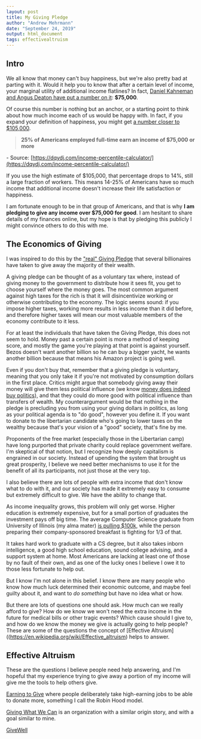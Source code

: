 ```yaml
---
layout: post
title: My Giving Pledge
author: "Andrew Mehrmann"
date: "September 24, 2019"
output: html_document
tags: effectivealtruism
---
```


## Intro

We all know that money can't buy happiness, but we're also pretty bad at parting with it. Would it help you to know that after a certain level of income, your marginal utility of additional income flatlines? In fact, [Daniel Kahneman and Angus Deaton have put a number on it](https://www.pnas.org/content/107/38/16489): **$75,000**.

Of course this number is nothing but an anchor, or a starting point to think about how much income each of us would be happy with. In fact, if you expand your definition of happiness, you might get [a number closer to $105,000](https://www.nature.com/articles/s41562-017-0277-0.epdf?referrer_access_token=JBgmiRAoYQhtBgbj0zSVX9RgN0jAjWel9jnR3ZoTv0P6pRUGAIioLhu85ORBsjF_g5Rf0fuUViMASagr_M7VEy5MRXaYGPiRKa_FSO3qh3qFZW2eGnWNkmHVW7J5KJM5kHZ_dY8AULUrukyysIQ5PxXS7cUPJ28GwywaXRvjNOW4O4S4YopfDke1c2jLpKYweA_UiNmDU37muQ3AVIlWIl62D0tBToG48TSKGKsGp9KMPce9WhaRHaEaoEzqc98rna7AGO08mwDmHgtLsn_jqXU2G-YN2_zarpgTR7kDviwgNDsYjg8hicjM6REnwB3dOc41vXxAcYXX-jBG4Uxd2Q%3D%3D&tracking_referrer=www.usatoday.com).

> **25% of Americans employed full-time earn an income of $75,000 or more**

\- Source: [https://dqydj.com/income-percentile-calculator/](https://dqydj.com/income-percentile-calculator/)

If you use the high estimate of $105,000, that percentage drops to 14%, still a large fraction of workers. This means 14-25% of Americans have so much income that additional income doesn't increase their life satisfaction or happiness.

I am fortunate enough to be in that group of Americans, and that is why **I am pledging to give any income over $75,000 for good**. I am hesitant to share details of my finances online, but my hope is that by pledging this publicly I might convince others to do this with me.

## The Economics of Giving

I was inspired to do this by the ["real" Giving Pledge](https://givingpledge.org/About.aspx) that several billionaires have taken to give away the majority of their wealth.

A giving pledge can be thought of as a voluntary tax where, instead of giving money to the government to distribute how it sees fit, you get to choose yourself where the money goes. The most common argument against high taxes for the rich is that it will disincentivize working or otherwise contributing to the economy. The logic seems sound: if you impose higher taxes, working more results in less income than it did before, and therefore higher taxes will mean our most valuable members of the economy contribute to it less.

For at least the individuals that have taken the Giving Pledge, this does not seem to hold. Money past a certain point is more a method of keeping score, and mostly the game you're playing at that point is against yourself. Bezos doesn't want another billion so he can buy a bigger yacht, he wants another billion because that means his Amazon project is going well.

Even if you don't buy that, remember that a giving pledge is voluntary, meaning that you only take it if you're not motivated by consumption dollars in the first place. Critics might argue that somebody giving away their money will give them less political influence (we know [money does indeed buy politics](https://www.cambridge.org/core/services/aop-cambridge-core/content/view/62327F513959D0A304D4893B382B992B/S1537592714001595a.pdf/testing_theories_of_american_politics_elites_interest_groups_and_average_citizens.pdf)), and that they could do more good with political influence than transfers of wealth. My counterargument would be that nothing in the pledge is precluding you from using your giving dollars in politics, as long as your political agenda is to "do good", however you define it. If you want to donate to the libertarian candidate who's going to lower taxes on the wealthy because that's your vision of a "good" society, that's fine by me.

Proponents of the free market (especially those in the Libertarian camp) have long purported that private charity could replace government welfare. I'm skeptical of that notion, but I recognize how deeply capitalism is engrained in our society. Instead of upending the system that brought us great prosperity, I believe we need better mechanisms to use it for the benefit of all its participants, not just those at the very top.

I also believe there are lots of people with extra income that don't know what to do with it, and our society has made it extremely easy to consume but extremely difficult to give. We have the ability to change that.

As income inequality grows, this problem will only get worse. Higher education is extremely expensive, but for a small portion of graduates the investment pays off big time. The average Computer Science graduate from University of Illinois (my alma mater) [is pulling $100k,](https://cs.illinois.edu/about-us/statistics) while the person preparing their company-sponsored breakfast is fighting for 1/3 of that.

It takes hard work to graduate with a CS degree, but it also takes inborn intelligence, a good high school education, sound college advising, and a support system at home. Most Americans are lacking at least one of those by no fault of their own, and as one of the lucky ones I believe I owe it to those less fortunate to help out.

But I know I'm not alone in this belief. I know there are many people who know how much luck determined their economic outcome, and maybe feel guilty about it, and want to *do something* but have no idea what or how.

But there are lots of questions one should ask. How much can we really afford to give? How do we know we won't need the extra income in the future for medical bills or other tragic events? Which cause should I give to, and how do we know the money we give is actually going to help people? These are some of the questions the concept of [Effective Altruism]((https://en.wikipedia.org/wiki/Effective_altruism) helps to answer.

## Effective Altruism

These are the questions I believe people need help answering, and I'm hopeful that my experience trying to give away a portion of my income will give me the tools to help others give.

[Earning to Give](https://en.wikipedia.org/wiki/Earning_to_give) where people deliberately take high-earning jobs to be able to donate more, something I call the Robin Hood model.

[Giving What We Can](https://www.givingwhatwecan.org/) is an organization with a similar origin story, and with a goal similar to mine.

[GiveWell](https://www.givewell.org)
